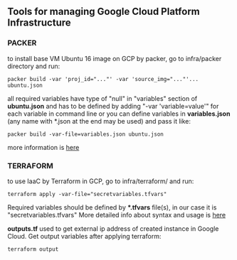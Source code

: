 ## Tools for managing Google Cloud Platform Infrastructure
### PACKER
to install base VM Ubuntu 16 image on GCP by packer, go to infra/packer directory and run:
```
packer build -var 'proj_id="..."' -var 'source_img="..."'... ubuntu.json
```
all required variables have type of "null" in "variables" section of **ubuntu.json** 
and has to be defined by adding "-var 'variable=value'" for each variable in command line
or you can define variables in **variables.json** (any name with \*.json at the end may be used) and pass it like:
```
packer build -var-file=variables.json ubuntu.json
```
more information is [here](https://www.packer.io/docs/templates/user-variables.html)

### TERRAFORM
to use IaaC by Terraform in GCP, go to infra/terraform/ and run:
```
terraform apply -var-file="secretvariables.tfvars"
```
Required variables should be defined by **\*.tfvars** file(s), in our case it is "secretvariables.tfvars"
More detailed info about syntax and usage is [here](https://www.terraform.io/intro/getting-started/variables.html)

**outputs.tf** used to get external ip address of created instance in Google Cloud.
Get output variables after applying terraform:
```
terraform output
```

